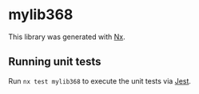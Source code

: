 # mylib368

This library was generated with [Nx](https://nx.dev).

## Running unit tests

Run `nx test mylib368` to execute the unit tests via [Jest](https://jestjs.io).
